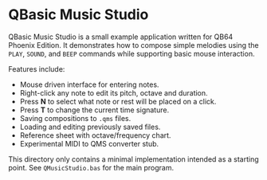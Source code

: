 # QBasic Music Studio

QBasic Music Studio is a small example application written for QB64 Phoenix Edition. It demonstrates how to compose simple melodies using the `PLAY`, `SOUND`, and `BEEP` commands while supporting basic mouse interaction.

Features include:

- Mouse driven interface for entering notes.
- Right-click any note to edit its pitch, octave and duration.
- Press **N** to select what note or rest will be placed on a click.
- Press **T** to change the current time signature.
- Saving compositions to `.qms` files.
- Loading and editing previously saved files.
- Reference sheet with octave/frequency chart.
- Experimental MIDI to QMS converter stub.

This directory only contains a minimal implementation intended as a starting point. See `QMusicStudio.bas` for the main program.
